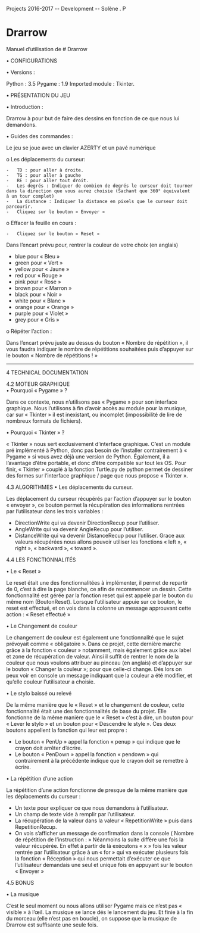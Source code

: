 Projects 2016-2017    --    Development   --    Solène . P

# Drarrow

Manuel d’utilisation de # Drarrow
 

• CONFIGURATIONS
  
  •	Versions :

Python : 3.5 
Pygame : 1.9
Imported module : Tkinter.


• PRÉSENTATION DU JEU	
  
  •	Introduction :

Drarrow à pour but de faire des dessins en fonction de ce que nous lui demandons. 

  •	Guides des commandes :

Le jeu se joue avec un clavier AZERTY et un pavé numérique
 
  o	Les déplacements du curseur:

    -	TD : pour aller à droite.
    -	TG : pour aller à gauche
    -	RE : pour aller tout droit.
    -	Les degrés : Indiquer de combien de degrés le curseur doit tourner dans la direction que vous aurez choisie (Sachant que 360° équivalent à un tour complet)
    -	La distance : Indiquer la distance en pixels que le curseur doit parcourir.
    -	Cliquez sur le bouton « Envoyer »

  o	Effacer la feuille en cours :

    -	Cliquez sur le bouton « Reset »
 
Dans l’encart prévu pour, rentrer la couleur de votre choix (en anglais)

   -	blue	pour	« Bleu »
   -	green	pour	« Vert »
   -	yellow	pour	« Jaune »
   -	red	pour	« Rouge »
   -	pink	pour	« Rose »
   -	brown	pour	« Marron »
   -	black	pour	« Noir »
   -	white	pour	« Blanc »
   -	orange	pour	« Orange »
   -	purple	pour	« Violet »
   -	grey	pour	« Gris »

  o	Répéter l’action :

Dans l’encart prévu juste au dessus du bouton « Nombre de répétition », il vous faudra indiquer le nombre de répétitions souhaitées puis d’appuyer sur le bouton « Nombre de répétitions ! »

_____

4	TECHNICAL DOCUMENTATION	

4.2	MOTEUR GRAPHIQUE	
•	Pourquoi « Pygame » ?

Dans ce contexte, nous n’utilisons pas « Pygame » pour son interface graphique. Nous l’utilisons à fin d’avoir accès au module pour la musique, car sur « Tkinter » il est inexistant, ou incomplet (impossibilité de lire de nombreux formats de fichiers).

•	Pourquoi « Tkinter » ?

« Tkinter » nous sert exclusivement d’interface graphique. C’est un module pré implémenté à Python, donc pas besoin de l’installer contrairement à « Pygame » si vous avez déjà une version de Python. Également, il a l’avantage d’être portable, et donc d’être compatible sur tout les OS.
Pour finir, « Tkinter » couplé à la fonction Turtle.py de python permet de dessiner des formes sur l’interface graphique / page que nous propose « Tkinter ».

4.3	ALGORITHMES
•	Les déplacements du curseur.

Les déplacement du curseur récupérés par l’action d’appuyer sur le bouton « envoyer », ce bouton permet la récupération des informations rentrées par l’utilisateur dans les trois variables :
-	DirectionWrite qui va devenir DirectionRecup pour l’utiliser.
-	AngleWrite qui va devenir AngleRecup pour l’utiliser.
-	DistanceWrite qui va devenir DistanceRecup pour l’utiliser. Grace aux valeurs récupérées nous allons pouvoir utiliser les fonctions « left », « right », « backward », « toward ».


4.4	LES FONCTIONNALITÉS	

•	Le « Reset »

Le reset était une des fonctionnalitées à implémenter, il permet de repartir de 0, c’est à dire la page blanche, ce afin de recommencer un dessin.
Cette fonctionnalité est gérée par la fonction reset qui est appelé par le bouton du même nom (BoutonReset).
Lorsque l’utilisateur appuie sur ce bouton, le reset est effectué, et on vois dans la colonne un message approuvant cette action : « Reset effectué »


•	Le Changement de couleur

Le changement de couleur est également une fonctionnalité que le sujet prévoyait comme « obligatoire ».
Dans ce projet, cette dernière marche grâce à la fonction
« couleur » notamment, mais également grâce aux label et zone de récupération de valeur.
Ainsi il suffit de rentrer le nom de la couleur que nous voulons attribuer au pinceau (en anglais) et d’appuyer sur le bouton
« Changer la couleur »; pour que celle-ci change. Dés lors on peux voir en console un message indiquant que la couleur a été modifier, et qu’elle couleur l’utilisateur a choisie.


•	Le stylo baissé ou relevé

De la même manière que le « Reset » et le changement de couleur, cette fonctionnalité était une des fonctionnalités de base du projet. Elle fonctionne de la même manière que le « Reset » c’est à dire, un bouton pour « Lever le stylo » et un bouton pour
« Descendre le style ».
Ces deux boutons appellent la fonction qui leur est propre :

-	Le bouton « PenUp » appel la fonction « penup » qui indique que le crayon doit arrêter d’écrire.
-	Le bouton « PenDown » appel la fonction « pendown » qui contrairement à la précédente indique que le crayon doit se remettre à écrire.


•	La répétition d’une action

La répétition d’une action fonctionne de presque de la même manière que les déplacements du curseur :
-	Un texte pour expliquer ce que nous demandons à l’utilisateur.
-	Un champ de texte vide à remplir par l’utilisateur.
-	La	récupération	de	la	valeur	dans	la	valeur
« RepetitionWrite » puis dans RepetitionRecup.
-	On vois s’afficher un message de confirmation dans la console ( Nombre de répétition de l’instruction : »
Néanmoins la suite diffère une fois la valeur récupérée. En effet à partir de là exécutons « x » fois les valeur rentrée par l’utilisateur grâce à un « for » qui va exécuter plusieurs fois la fonction
« Réception » qui nous permettait d’exécuter ce que l’utilisateur demandais une seul et unique fois en appuyant sur le bouton
« Envoyer »


4.5	BONUS	

•	La musique

C’est le seul moment ou nous allons utiliser Pygame mais ce n’est pas « visible » à l’œil.
La musique se lance dés le lancement du jeu. Et finie à la fin du morceau (elle n’est pas en boucle), on suppose que la musique de Drarrow est suffisante une seule fois.
